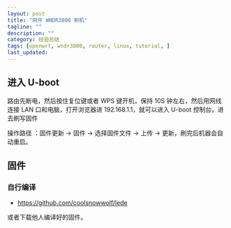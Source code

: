 ```yaml
---
layout: post
title: "网件 WNDR3800 刷机"
tagline: ""
description: ""
category: 经验总结
tags: [openwrt, wndr3800, router, linux, tutorial, ]
last_updated:
---
```



## 进入 U-boot
路由先断电，然后按住复位键或者 WPS 键开机，保持 10S 钟左右，然后用网线连接 LAN 口和电脑，打开浏览器进 192.168.1.1，就可以进入 U-boot 控制台，进去刷写固件

操作路径 ：固件更新 -> 固件 -> 选择固件文件 -> 上传 -> 更新，刷完后机器会自动重启。

## 固件

### 自行编译

- <https://github.com/coolsnowwolf/lede>


或者下载他人编译好的固件。
